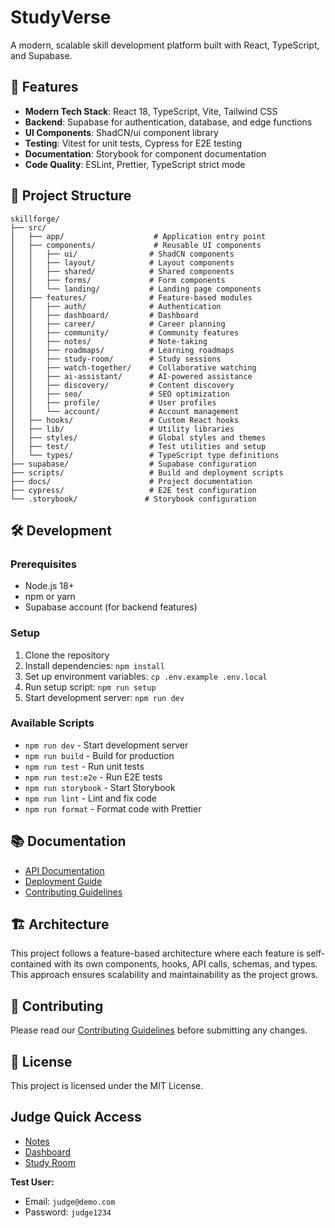 # StudyVerse

A modern, scalable skill development platform built with React, TypeScript, and Supabase.

## 🚀 Features

- **Modern Tech Stack**: React 18, TypeScript, Vite, Tailwind CSS
- **Backend**: Supabase for authentication, database, and edge functions
- **UI Components**: ShadCN/ui component library
- **Testing**: Vitest for unit tests, Cypress for E2E testing
- **Documentation**: Storybook for component documentation
- **Code Quality**: ESLint, Prettier, TypeScript strict mode

## 📁 Project Structure

```
skillforge/
├── src/
│   ├── app/                    # Application entry point
│   ├── components/             # Reusable UI components
│   │   ├── ui/                # ShadCN components
│   │   ├── layout/            # Layout components
│   │   ├── shared/            # Shared components
│   │   ├── forms/             # Form components
│   │   └── landing/           # Landing page components
│   ├── features/              # Feature-based modules
│   │   ├── auth/              # Authentication
│   │   ├── dashboard/         # Dashboard
│   │   ├── career/            # Career planning
│   │   ├── community/         # Community features
│   │   ├── notes/             # Note-taking
│   │   ├── roadmaps/          # Learning roadmaps
│   │   ├── study-room/        # Study sessions
│   │   ├── watch-together/    # Collaborative watching
│   │   ├── ai-assistant/      # AI-powered assistance
│   │   ├── discovery/         # Content discovery
│   │   ├── seo/               # SEO optimization
│   │   ├── profile/           # User profiles
│   │   └── account/           # Account management
│   ├── hooks/                 # Custom React hooks
│   ├── lib/                   # Utility libraries
│   ├── styles/                # Global styles and themes
│   ├── test/                  # Test utilities and setup
│   └── types/                 # TypeScript type definitions
├── supabase/                  # Supabase configuration
├── scripts/                   # Build and deployment scripts
├── docs/                      # Project documentation
├── cypress/                   # E2E test configuration
└── .storybook/               # Storybook configuration
```

## 🛠 Development

### Prerequisites

- Node.js 18+
- npm or yarn
- Supabase account (for backend features)

### Setup

1. Clone the repository
2. Install dependencies: `npm install`
3. Set up environment variables: `cp .env.example .env.local`
4. Run setup script: `npm run setup`
5. Start development server: `npm run dev`

### Available Scripts

- `npm run dev` - Start development server
- `npm run build` - Build for production
- `npm run test` - Run unit tests
- `npm run test:e2e` - Run E2E tests
- `npm run storybook` - Start Storybook
- `npm run lint` - Lint and fix code
- `npm run format` - Format code with Prettier

## 📚 Documentation

- [API Documentation](./docs/API.md)
- [Deployment Guide](./docs/DEPLOYMENT.md)
- [Contributing Guidelines](./docs/CONTRIBUTING.md)

## 🏗 Architecture

This project follows a feature-based architecture where each feature is self-contained with its own components, hooks, API calls, schemas, and types. This approach ensures scalability and maintainability as the project grows.

## 🤝 Contributing

Please read our [Contributing Guidelines](./docs/CONTRIBUTING.md) before submitting any changes.

## 📄 License

This project is licensed under the MIT License.

## Judge Quick Access

- [Notes](https://your-netlify-site-url/notes)
- [Dashboard](https://your-netlify-site-url/dashboard)
- [Study Room](https://your-netlify-site-url/study-room)

**Test User:**

- Email: `judge@demo.com`
- Password: `judge1234`
